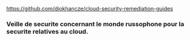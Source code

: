 https://github.com/diokhancze/cloud-security-remediation-guides
### Veille de securite concernant le monde russophone pour la securite relatives au cloud.
